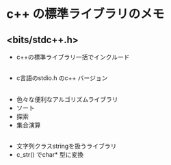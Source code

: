 # c++ の標準ライブラリのメモ

## <bits/stdc++.h>
 - c++の標準ライブラリ一括でインクルード

## <cstdio>
 - c言語のstdio.h のc++ バージョン

## <algorithm>
 - 色々な便利なアルゴリズムライブラリ
 - ソート
 - 探索
 - 集合演算

## <string>
 - 文字列クラスstringを扱うライブラリ
 - c_str() でchar* 型に変換


